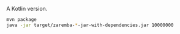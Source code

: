 A Kotlin version.

```bash
mvn package
java -jar target/zaremba-*-jar-with-dependencies.jar 10000000
```
